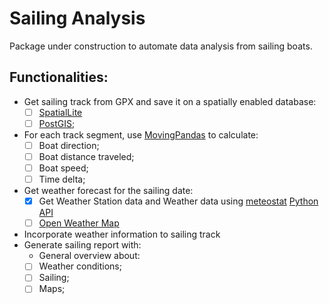 # Sailing Analysis

Package under construction to automate data analysis from sailing boats.

## Functionalities:
- Get sailing track from GPX and save it on a spatially enabled database:
  - [ ] [SpatialLite](https://live.osgeo.org/es/overview/spatialite_overview.html)
  - [ ] [PostGIS](https://postgis.net/);
- For each track segment, use [MovingPandas](https://movingpandas.github.io/movingpandas/) to calculate:
  - [ ] Boat direction;
  - [ ] Boat distance traveled;
  - [ ] Boat speed;
  - [ ] Time delta;
- Get weather forecast for the sailing date:
  - [X] Get Weather Station data and Weather data using [meteostat](https://meteostat.net/en/station/87178) [Python API](https://dev.meteostat.net/guide.html#our-services)
  - [ ] [Open Weather Map](https://openweathermap.org/api/one-call-3#history)
- Incorporate weather information to sailing track
- Generate sailing report with:
  - General overview about:
  - [ ] Weather conditions;
  - [ ] Sailing;
  - [ ] Maps;